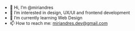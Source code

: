 - 👋 Hi, I’m @miriandres
- 👀 I’m interested in design, UX/UI and frontend development
- 🌱 I’m currently learning Web Design 
- 📫 How to reach me: miriandres.dev@gmail.com
